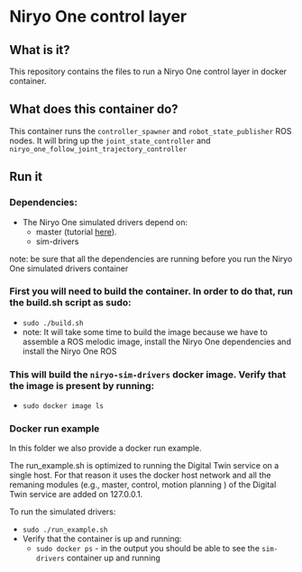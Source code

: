 # Niryo One control layer

## What is it?

This repository contains the files to run a Niryo One control layer in docker container. 

## What does this container do?

This container runs the `controller_spawner` and `robot_state_publisher` ROS nodes. 
It will bring up the `joint_state_controller` and `niryo_one_follow_joint_trajectory_controller`

## Run it  

### Dependencies:
- The Niryo One simulated drivers depend on:
    - master (tutorial [here](../../niryo-one-drivers/simulation/)).
    - sim-drivers
 
note: be sure that all the dependencies are running before you run the Niryo One simulated drivers container

### First you will need to build the container. In order to do that, run the build.sh script as sudo:
- `sudo ./build.sh`
- note: It will take some time to build the image because we have to assemble a ROS melodic image, install the Niryo One dependencies and install the Niryo One ROS  

### This will build the `niryo-sim-drivers` docker image. Verify that the image is present by running:
- `sudo docker image ls`

### Docker run example
In this folder we also provide a docker run example. 

The run_example.sh is optimized to running the Digital Twin service on a single host. For that reason it uses the docker host network and all the remaning modules (e.g., master, control, motion planning ) of the Digital Twin service are added on 127.0.0.1.

To run the simulated drivers:
- `sudo ./run_example.sh`
- Verify that the container is up and running:
    - `sudo docker ps` - in the output you should be able to see the `sim-drivers` container up and running

